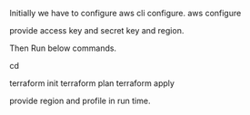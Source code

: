 Initially we have to configure aws cli configure.
aws configure

provide access key and secret key and region.

Then Run below commands.

cd <Terraform Directory>

terraform init
terraform plan
terraform apply


provide region and profile in run time.
